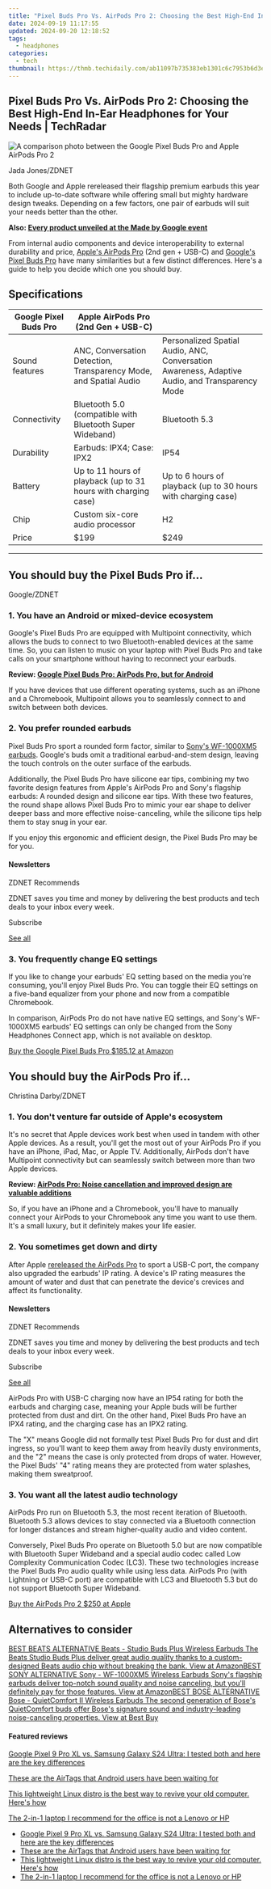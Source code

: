 ```yaml
---
title: "Pixel Buds Pro Vs. AirPods Pro 2: Choosing the Best High-End In-Ear Headphones for Your Needs | TechRadar"
date: 2024-09-19 11:17:55
updated: 2024-09-20 12:18:52
tags:
  - headphones
categories:
  - tech
thumbnail: https://thmb.techidaily.com/ab11097b735383eb1301c6c7953b6d3e90027241dcabace0ad8db43fe24b30d7.jpg
---
```


## Pixel Buds Pro Vs. AirPods Pro 2: Choosing the Best High-End In-Ear Headphones for Your Needs | TechRadar

![A comparison photo between the Google Pixel Buds Pro and Apple AirPods Pro 2](https://www.zdnet.com/a/img/resize/677a2de3171ea5a7339f150cc9e78c2fc79e3c83/2023/10/03/45ce4c69-a1f0-45d5-b1db-1f51cc3f373a/pixelvsairpods.jpg?auto=webp&width=1280)

Jada Jones/ZDNET

Both Google and Apple rereleased their flagship premium earbuds this year to include up-to-date software while offering small but mighty hardware design tweaks. Depending on a few factors, one pair of earbuds will suit your needs better than the other.

**Also: [Every product unveiled at the Made by Google event](https://www.zdnet.com/article/everything-were-expecting-at-googles-pixel-event-tomorrow-8-pro-watch-2-buds/)**

From internal audio components and device interoperability to external durability and price, [Apple's AirPods Pro](https://apple.sjv.io/c/159047/435031/7613?&sharedId=zdnet&u=https%3A%2F%2Fwww.apple.com%2Fairpods-pro%2F%3Fcampaign%3Dtrue&subId1=zd-%5F%5FCOM%5FCLICK%5FID%5F%5F-dtp) (2nd gen + USB-C) and [Google's Pixel Buds Pro](https://buy.geni.us/Proxy.ashx?TSID=368250&GR%5FURL=https%3A%2F%2Fwww.amazon.com%2FGoogle-Pixel-Buds-Pro-Headphones%2Fdp%2FB0CCJZW1JZ%3Ftag%3Dzd-buy-button-20%26ascsubtag%3D%5F%5FCOM%5FCLICK%5FID%5F%5F%7C19e70b05-2f7d-4c0f-aa3f-4ab287f20590%7Cdtp&dtb=1) have many similarities but a few distinct differences. Here's a guide to help you decide which one you should buy.

##  Specifications 

| Google Pixel Buds Pro | Apple AirPods Pro (2nd Gen + USB-C)                               |                                                                                                |
| --------------------- | ----------------------------------------------------------------- | ---------------------------------------------------------------------------------------------- |
| Sound features        | ANC, Conversation Detection, Transparency Mode, and Spatial Audio | Personalized Spatial Audio, ANC, Conversation Awareness, Adaptive Audio, and Transparency Mode |
| Connectivity          | Bluetooth 5.0 (compatible with Bluetooth Super Wideband)          | Bluetooth 5.3                                                                                  |
| Durability            | Earbuds: IPX4; Case: IPX2                                         | IP54                                                                                           |
| Battery               | Up to 11 hours of playback (up to 31 hours with charging case)    | Up to 6 hours of playback (up to 30 hours with charging case)                                  |
| Chip                  | Custom six-core audio processor                                   | H2                                                                                             |
| Price                 | $199                                                              | $249                                                                                           |

---

##  You should buy the Pixel Buds Pro if...  

Google/ZDNET

###  1\. You have an Android or mixed-device ecosystem

Google's Pixel Buds Pro are equipped with Multipoint connectivity, which allows the buds to connect to two Bluetooth-enabled devices at the same time. So, you can listen to music on your laptop with Pixel Buds Pro and take calls on your smartphone without having to reconnect your earbuds.

**Review: [Google Pixel Buds Pro: AirPods Pro, but for Android](https://www.zdnet.com/article/google-pixel-buds-pro-review/)**

If you have devices that use different operating systems, such as an iPhone and a Chromebook, Multipoint allows you to seamlessly connect to and switch between both devices.

### 2\. You prefer rounded earbuds

Pixel Buds Pro sport a rounded form factor, similar to [Sony's WF-1000XM5 earbuds](https://www.zdnet.com/article/sonys-new-wf-1000xm5-may-just-be-the-best-premium-earbuds-right-now/). Google's buds omit a traditional earbud-and-stem design, leaving the touch controls on the outer surface of the earbuds.

Additionally, the Pixel Buds Pro have silicone ear tips, combining my two favorite design features from Apple's AirPods Pro and Sony's flagship earbuds: A rounded design and silicone ear tips. With these two features, the round shape allows Pixel Buds Pro to mimic your ear shape to deliver deeper bass and more effective noise-canceling, while the silicone tips help them to stay snug in your ear.

If you enjoy this ergonomic and efficient design, the Pixel Buds Pro may be for you.

#### Newsletters

ZDNET Recommends

ZDNET saves you time and money by delivering the best products and tech deals to your inbox every week.

 Subscribe

[See all](https://www.zdnet.com/newsletters/)

###  3\. You frequently change EQ settings

If you like to change your earbuds' EQ setting based on the media you're consuming, you'll enjoy Pixel Buds Pro. You can toggle their EQ settings on a five-band equalizer from your phone and now from a compatible Chromebook.

In comparison, AirPods Pro do not have native EQ settings, and Sony's WF-1000XM5 earbuds' EQ settings can only be changed from the Sony Headphones Connect app, which is not available on desktop.

[Buy the Google Pixel Buds Pro $185.12 at Amazon](https://buy.geni.us/Proxy.ashx?TSID=368250&GR%5FURL=https%3A%2F%2Fwww.amazon.com%2Fdp%2FB0CCJZW1JZ%3FlinkCode%3Dogi%26th%3D1%26psc%3D1%26tag%3Dzd-buy-button-20%26ascsubtag%3D%5F%5FCOM%5FCLICK%5FID%5F%5F%7C19e70b05-2f7d-4c0f-aa3f-4ab287f20590%7Cdtp&dtb=1)

##  You should buy the AirPods Pro if... 

Christina Darby/ZDNET

###  1\. You don't venture far outside of Apple's ecosystem

It's no secret that Apple devices work best when used in tandem with other Apple devices. As a result, you'll get the most out of your AirPods Pro if you have an iPhone, iPad, Mac, or Apple TV. Additionally, AirPods don't have Multipoint connectivity but can seamlessly switch between more than two Apple devices.

**Review: [AirPods Pro: Noise cancellation and improved design are valuable additions](https://www.zdnet.com/product/apple-airpods-pro/)**

So, if you have an iPhone and a Chromebook, you'll have to manually connect your AirPods to your Chromebook any time you want to use them. It's a small luxury, but it definitely makes your life easier.

### 2\. You sometimes get down and dirty

After Apple [rereleased the AirPods Pro](https://www.zdnet.com/article/the-airpods-pro-2-got-a-huge-upgrade-and-theyre-on-sale-right-now/) to sport a USB-C port, the company also upgraded the earbuds' IP rating. A device's IP rating measures the amount of water and dust that can penetrate the device's crevices and affect its functionality.

#### Newsletters

ZDNET Recommends

ZDNET saves you time and money by delivering the best products and tech deals to your inbox every week.

 Subscribe

[See all](https://www.zdnet.com/newsletters/)

AirPods Pro with USB-C charging now have an IP54 rating for both the earbuds and charging case, meaning your Apple buds will be further protected from dust and dirt. On the other hand, Pixel Buds Pro have an IPX4 rating, and the charging case has an IPX2 rating.

The "X" means Google did not formally test Pixel Buds Pro for dust and dirt ingress, so you'll want to keep them away from heavily dusty environments, and the "2" means the case is only protected from drops of water. However, the Pixel Buds' "4" rating means they are protected from water splashes, making them sweatproof.

###  3\. You want all the latest audio technology

AirPods Pro run on Bluetooth 5.3, the most recent iteration of Bluetooth. Bluetooth 5.3 allows devices to stay connected via a Bluetooth connection for longer distances and stream higher-quality audio and video content.

Conversely, Pixel Buds Pro operate on Bluetooth 5.0 but are now compatible with Bluetooth Super Wideband and a special audio codec called Low Complexity Communication Codec (LC3). These two technologies increase the Pixel Buds Pro audio quality while using less data. AirPods Pro (with Lightning or USB-C port) are compatible with LC3 and Bluetooth 5.3 but do not support Bluetooth Super Wideband.

[Buy the AirPods Pro 2 $250 at Apple](https://apple.sjv.io/c/159047/435031/7613?&sharedId=zdnet&u=https%3A%2F%2Fwww.apple.com%2Fairpods-pro%2F%3Fcampaign%3Dtrue&subId1=zd-%5F%5FCOM%5FCLICK%5FID%5F%5F-dtp)

##  Alternatives to consider 

[BEST BEATS ALTERNATIVE Beats - Studio Buds Plus Wireless Earbuds The Beats Studio Buds Plus deliver great audio quality thanks to a custom-designed Beats audio chip without breaking the bank. View at Amazon](https://buy.geni.us/Proxy.ashx?TSID=368250&GR%5FURL=https%3A%2F%2Fwww.amazon.com%2Fdp%2FB0BZK2Z2TC%2Fref%3Dfs%5Fa%5Fbt2%5Fus1%3Ftag%3Dzd-buy-button-20%26ascsubtag%3D%5F%5FCOM%5FCLICK%5FID%5F%5F%7C19e70b05-2f7d-4c0f-aa3f-4ab287f20590%7Cdtp&dtb=1)[BEST SONY ALTERNATIVE Sony - WF-1000XM5 Wireless Earbuds Sony's flagship earbuds deliver top-notch sound quality and noise canceling, but you'll definitely pay for those features. View at Amazon](https://buy.geni.us/Proxy.ashx?TSID=368250&GR%5FURL=https%3A%2F%2Fwww.amazon.com%2FSony-WF-1000XM5-Bluetooth-Canceling-Headphones%2Fdp%2FB0C33XXS56%3Ftag%3Dzd-buy-button-20%26ascsubtag%3D%5F%5FCOM%5FCLICK%5FID%5F%5F%7C19e70b05-2f7d-4c0f-aa3f-4ab287f20590%7Cdtp&dtb=1)[BEST BOSE ALTERNATIVE Bose - QuietComfort II Wireless Earbuds The second generation of Bose's QuietComfort buds offer Bose's signature sound and industry-leading noise-canceling properties. View at Best Buy](https://shop-links.co/link/?url=https%3A%2F%2Fwww.bestbuy.com%2Fsite%2Fbose-quietcomfort-earbuds-ii-true-wireless-noise-cancelling-in-ear-headphones-triple-black%2F6512575.p%3FskuId%3D6512575%26&publisher_slug=itechdaily19598&exclusive=1)

#### Featured reviews

[Google Pixel 9 Pro XL vs. Samsung Galaxy S24 Ultra: I tested both and here are the key differences](https://www.zdnet.com/article/google-pixel-9-pro-xl-vs-samsung-galaxy-s24-ultra/ "Google Pixel 9 Pro XL vs. Samsung Galaxy S24 Ultra: I tested both and here are the key differences")

[These are the AirTags that Android users have been waiting for](https://www.zdnet.com/article/these-are-the-airtags-that-android-users-have-been-waiting-for/ "These are the AirTags that Android users have been waiting for")

[This lightweight Linux distro is the best way to revive your old computer. Here's how](https://www.zdnet.com/article/this-lightweight-linux-distro-is-the-best-way-to-revive-your-old-computer-heres-how/ "This lightweight Linux distro is the best way to revive your old computer. Here's how")

[The 2-in-1 laptop I recommend for the office is not a Lenovo or HP](https://www.zdnet.com/article/one-of-the-most-versatile-2-in-1-laptops-ive-tested-is-not-a-lenovo-or-hp/ "The 2-in-1 laptop I recommend for the office is not a Lenovo or HP")

* [Google Pixel 9 Pro XL vs. Samsung Galaxy S24 Ultra: I tested both and here are the key differences](https://www.zdnet.com/article/google-pixel-9-pro-xl-vs-samsung-galaxy-s24-ultra/ "Google Pixel 9 Pro XL vs. Samsung Galaxy S24 Ultra: I tested both and here are the key differences")
* [These are the AirTags that Android users have been waiting for](https://www.zdnet.com/article/these-are-the-airtags-that-android-users-have-been-waiting-for/ "These are the AirTags that Android users have been waiting for")
* [This lightweight Linux distro is the best way to revive your old computer. Here's how](https://www.zdnet.com/article/this-lightweight-linux-distro-is-the-best-way-to-revive-your-old-computer-heres-how/ "This lightweight Linux distro is the best way to revive your old computer. Here's how")
* [The 2-in-1 laptop I recommend for the office is not a Lenovo or HP](https://www.zdnet.com/article/one-of-the-most-versatile-2-in-1-laptops-ive-tested-is-not-a-lenovo-or-hp/ "The 2-in-1 laptop I recommend for the office is not a Lenovo or HP")

<ins class="adsbygoogle"
     style="display:block"
     data-ad-format="autorelaxed"
     data-ad-client="ca-pub-7571918770474297"
     data-ad-slot="1223367746"></ins>



<ins class="adsbygoogle"
     style="display:block"
     data-ad-client="ca-pub-7571918770474297"
     data-ad-slot="8358498916"
     data-ad-format="auto"
     data-full-width-responsive="true"></ins>
